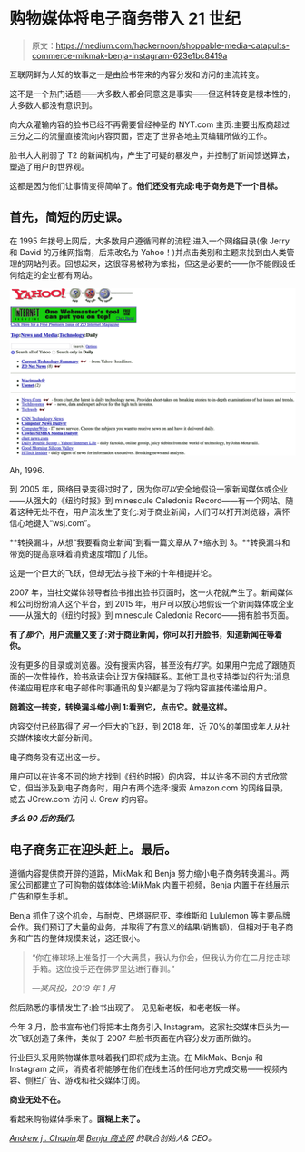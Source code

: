# 购物媒体将电子商务带入 21 世纪

> 原文：<https://medium.com/hackernoon/shoppable-media-catapults-commerce-mikmak-benja-instagram-623e1bc8419a>

互联网鲜为人知的故事之一是由脸书带来的内容分发和访问的主流转变。

这不是一个热门话题——大多数人都会同意这是事实——但这种转变是根本性的，大多数人都没有意识到。

向大众灌输内容的脸书已经不再需要曾经神圣的 NYT.com 主页:主要出版商超过三分之二的流量直接流向内容页面，否定了世界各地主页编辑所做的工作。

脸书大大削弱了 T2 的新闻机构，产生了可疑的暴发户，并控制了新闻馈送算法，塑造了用户的世界观。

这都是因为他们让事情变得简单了。**他们还没有完成:电子商务是下一个目标。**

## 首先，简短的历史课。

在 1995 年拨号上网后，大多数用户遵循同样的流程:进入一个网络目录(像 Jerry 和 David 的万维网指南，后来改名为 Yahoo！)并点击类别和主题来找到由人类管理的网站列表。回想起来，这很容易被称为笨拙，但这是必要的——你不能假设任何给定的企业都有网站。

![](img/0b5fe8e5e1cd4928e2cac9704782d2e0.png)

Ah, 1996.

到 2005 年，网络目录变得过时了，因为你*可以*安全地假设一家新闻媒体或企业——从强大的《纽约时报》到 minescule Caledonia Record——有一个网站。随着这种无处不在，用户流发生了变化:对于商业新闻，人们可以打开浏览器，满怀信心地键入“wsj.com”。

**转换漏斗，从想“我要看商业新闻”到看一篇文章从 7+缩水到 3。**转换漏斗和带宽的提高意味着消费速度增加了几倍。

这是一个巨大的飞跃，但却无法与接下来的十年相提并论。

2007 年，当社交媒体领导者脸书推出脸书页面时，这一火花就产生了。新闻媒体和公司纷纷涌入这个平台，到 2015 年，用户可以放心地假设一个新闻媒体或企业——从强大的《纽约时报》到 minescule Caledonia Record——拥有脸书页面。

**有了*那个*，用户流量又变了:对于商业新闻，你可以打开脸书，知道新闻在等着你。**

没有更多的目录或浏览器。没有搜索内容，甚至没有*打字*。如果用户完成了跟随页面的一次性操作，脸书承诺会让双方保持联系。其他工具也支持类似的行为:消息传递应用程序和电子邮件时事通讯的复兴都是为了将内容直接传递给用户。

**随着这一转变，转换漏斗缩小到 1:看到它，点击它。就是这样。**

内容交付已经取得了*另一个*巨大的飞跃，到 2018 年，近 70%的美国成年人从社交媒体接收大部分新闻。

电子商务没有迈出这一步。

用户可以在许多不同的地方找到《纽约时报》的内容，并以许多不同的方式欣赏它，但当涉及到电子商务时，用户有两个选择:搜索 Amazon.com 的网络目录，或去 JCrew.com 访问 J. Crew 的内容。

***多么 90 后的我们。***

## 电子商务正在迎头赶上。最后。

遵循内容提供商开辟的道路，MikMak 和 Benja 努力缩小电子商务转换漏斗。两家公司都建立了可购物的媒体体验:MikMak 内置于视频，Benja 内置于在线展示广告和原生手机。

Benja 抓住了这个机会，与耐克、巴塔哥尼亚、李维斯和 Lululemon 等主要品牌合作。我们预订了大量的业务，并取得了有意义的结果(销售额)，但相对于电子商务和广告的整体规模来说，这还很小。

> “你在棒球场上准备打一个大满贯，我认为你会，但我认为你在二月挖击球手箱。这位投手还在佛罗里达进行春训。”
> 
> *—某风投，2019 年 1 月*

然后熟悉的事情发生了:脸书出现了。
见见新老板，和老老板一样。

今年 3 月，脸书宣布他们将把本土商务引入 Instagram。这家社交媒体巨头为一次飞跃创造了条件，类似于 2007 年脸书页面在内容分发方面所做的。

行业巨头采用购物媒体意味着我们即将成为主流。在 MikMak、Benja 和 Instagram 之间，消费者将能够在他们在线生活的任何地方完成交易——视频内容、侧栏广告、游戏和社交媒体订阅。

**商业无处不在。**

看起来购物媒体季来了。**面糊上来了。**

[*Andrew j . Chapin*](http://andrewjchapin.com)*是* [*Benja 商业网*](http://benja.co) *的联合创始人& CEO。*